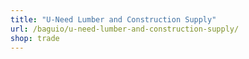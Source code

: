 ```yaml
---
title: "U-Need Lumber and Construction Supply"
url: /baguio/u-need-lumber-and-construction-supply/
shop: trade
---
```

